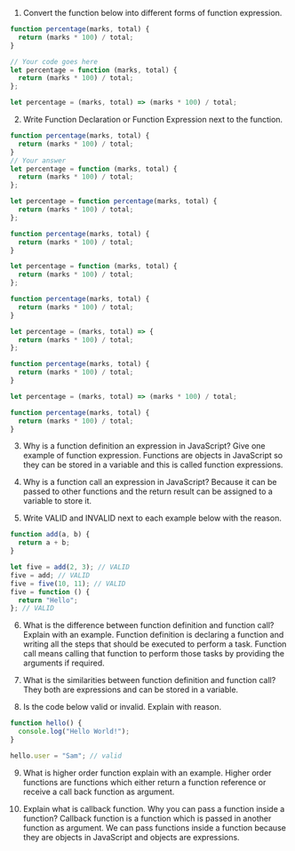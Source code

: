 1. Convert the function below into different forms of function expression.

```js
function percentage(marks, total) {
  return (marks * 100) / total;
}

// Your code goes here
let percentage = function (marks, total) {
  return (marks * 100) / total;
};

let percentage = (marks, total) => (marks * 100) / total;
```

2. Write Function Declaration or Function Expression next to the function.

```js
function percentage(marks, total) {
  return (marks * 100) / total;
}
// Your answer
let percentage = function (marks, total) {
  return (marks * 100) / total;
};
```

```js
let percentage = function percentage(marks, total) {
  return (marks * 100) / total;
};

function percentage(marks, total) {
  return (marks * 100) / total;
}
```

```js
let percentage = function (marks, total) {
  return (marks * 100) / total;
};

function percentage(marks, total) {
  return (marks * 100) / total;
}
```

```js
let percentage = (marks, total) => {
  return (marks * 100) / total;
};

function percentage(marks, total) {
  return (marks * 100) / total;
}
```

```js
let percentage = (marks, total) => (marks * 100) / total;

function percentage(marks, total) {
  return (marks * 100) / total;
}
```

3. Why is a function definition an expression in JavaScript? Give one example of function expression.
   Functions are objects in JavaScript so they can be stored in a variable and this is called function expressions.

4. Why is a function call an expression in JavaScript?
   Because it can be passed to other functions and the return result can be assigned to a variable to store it.

5. Write VALID and INVALID next to each example below with the reason.

```js
function add(a, b) {
  return a + b;
}

let five = add(2, 3); // VALID
five = add; // VALID
five = five(10, 11); // VALID
five = function () {
  return "Hello";
}; // VALID
```

6. What is the difference between function definition and function call? Explain with an example.
   Function definition is declaring a function and writing all the steps that should be executed to perform a task. Function call
   means calling that function to perform those tasks by providing the arguments if required.

7. What is the similarities between function definition and function call?
   They both are expressions and can be stored in a variable.

8. Is the code below valid or invalid. Explain with reason.

```js
function hello() {
  console.log("Hello World!");
}

hello.user = "Sam"; // valid
```

9. What is higher order function explain with an example.
   Higher order functions are functions which either return a function reference or receive a call back function as argument.

10. Explain what is callback function. Why you can pass a function inside a function?
    Callback function is a function which is passed in another function as argument. We can pass functions inside a function because they are objects in JavaScript and objects are expressions.
